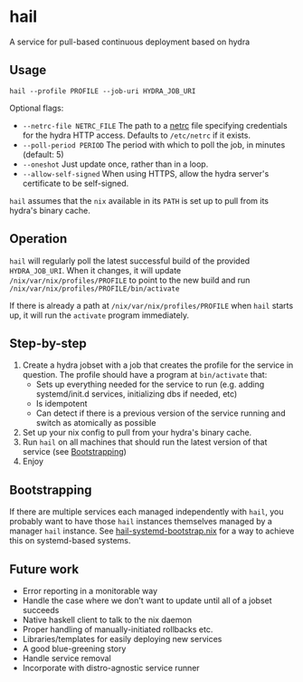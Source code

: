 hail
==========

A service for pull-based continuous deployment based on hydra

Usage
------

`hail --profile PROFILE --job-uri HYDRA_JOB_URI`

Optional flags:
  * `--netrc-file NETRC_FILE` The path to a [netrc](https://linux.die.net/man/5/netrc) file specifying credentials for the hydra HTTP access.
    Defaults to `/etc/netrc` if it exists.
  * `--poll-period PERIOD` The period with which to poll the job, in minutes (default: 5)
  * `--oneshot` Just update once, rather than in a loop.
  * `--allow-self-signed` When using HTTPS, allow the hydra server's certificate to be self-signed.

`hail` assumes that the `nix` available in its `PATH` is set up to pull from its hydra's binary cache.

Operation
----------

`hail` will regularly poll the latest successful build of the provided `HYDRA_JOB_URI`. When it changes, it will update `/nix/var/nix/profiles/PROFILE` to point to the new build and run `/nix/var/nix/profiles/PROFILE/bin/activate`

If there is already a path at `/nix/var/nix/profiles/PROFILE` when `hail` starts up, it will run the `activate` program immediately.

Step-by-step
-------------

1. Create a hydra jobset with a job that creates the profile for the service in question. The profile should have a program at `bin/activate` that:
     * Sets up everything needed for the service to run (e.g. adding systemd/init.d services, initializing dbs if needed, etc)
     * Is idempotent
     * Can detect if there is a previous version of the service running and switch as atomically as possible
2. Set up your nix config to pull from your hydra's binary cache.
3. Run `hail` on all machines that should run the latest version of that service (see [Bootstrapping](#bootstrapping))
4. Enjoy

Bootstrapping
--------------

If there are multiple services each managed independently with `hail`, you probably want to have those `hail` instances themselves managed by a manager `hail` instance. See [hail-systemd-bootstrap.nix](./hail-systemd-bootstrap.nix) for a way to achieve this on systemd-based systems.

Future work
------------

* Error reporting in a monitorable way
* Handle the case where we don't want to update until all of a jobset succeeds
* Native haskell client to talk to the nix daemon
* Proper handling of manually-initiated rollbacks etc.
* Libraries/templates for easily deploying new services
* A good blue-greening story
* Handle service removal
* Incorporate with distro-agnostic service runner
